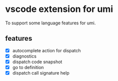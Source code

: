 # vscode extension for umi
To support some language features for umi.

## features
- [x] autocomplete action for dispatch  
- [x] diagnostics  
- [x] dispatch code snapshot  
- [x] go to definition  
- [x] dispatch call signature help
